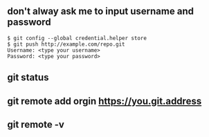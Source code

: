 ## don't alway ask me to input username and password

```
$ git config --global credential.helper store
$ git push http://example.com/repo.git
Username: <type your username>
Password: <type your password>
```

## git status

## git remote add orgin https://you.git.address

## git remote -v
